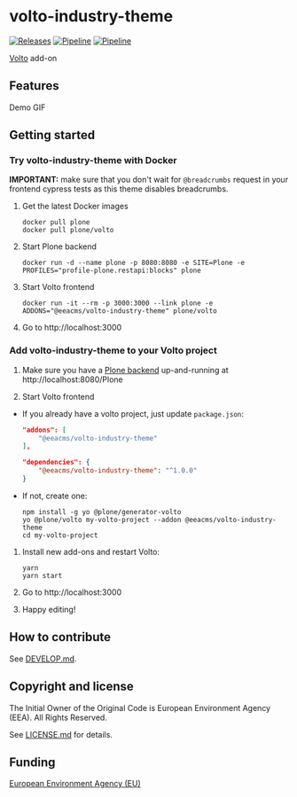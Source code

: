 # volto-industry-theme
[![Releases](https://img.shields.io/github/v/release/eea/volto-industry-theme)](https://github.com/eea/volto-industry-theme/releases)
[![Pipeline](https://ci.eionet.europa.eu/buildStatus/icon?job=volto-addons%2Fvolto-industry-theme%2Fmaster&subject=master)](https://ci.eionet.europa.eu/view/Github/job/volto-addons/job/volto-industry-theme/job/master/display/redirect)
[![Pipeline](https://ci.eionet.europa.eu/buildStatus/icon?job=volto-addons%2Fvolto-industry-theme%2Fdevelop&subject=develop)](https://ci.eionet.europa.eu/view/Github/job/volto-addons/job/volto-industry-theme/job/develop/display/redirect)

[Volto](https://github.com/plone/volto) add-on

## Features

Demo GIF

## Getting started

### Try volto-industry-theme with Docker

**IMPORTANT:** make sure that you don't wait for `@breadcrumbs` request in your frontend cypress tests as this theme disables breadcrumbs.

1. Get the latest Docker images

   ```
   docker pull plone
   docker pull plone/volto
   ```

1. Start Plone backend
   ```
   docker run -d --name plone -p 8080:8080 -e SITE=Plone -e PROFILES="profile-plone.restapi:blocks" plone
   ```

1. Start Volto frontend

   ```
   docker run -it --rm -p 3000:3000 --link plone -e ADDONS="@eeacms/volto-industry-theme" plone/volto
   ```

1. Go to http://localhost:3000

### Add volto-industry-theme to your Volto project

1. Make sure you have a [Plone backend](https://plone.org/download) up-and-running at http://localhost:8080/Plone

1. Start Volto frontend

* If you already have a volto project, just update `package.json`:

   ```JSON
   "addons": [
       "@eeacms/volto-industry-theme"
   ],

   "dependencies": {
       "@eeacms/volto-industry-theme": "^1.0.0"
   }
   ```

* If not, create one:

   ```
   npm install -g yo @plone/generator-volto
   yo @plone/volto my-volto-project --addon @eeacms/volto-industry-theme
   cd my-volto-project
   ```

1. Install new add-ons and restart Volto:

   ```
   yarn
   yarn start
   ```

1. Go to http://localhost:3000

1. Happy editing!

## How to contribute

See [DEVELOP.md](https://github.com/eea/volto-industry-theme/blob/master/DEVELOP.md).

## Copyright and license

The Initial Owner of the Original Code is European Environment Agency (EEA).
All Rights Reserved.

See [LICENSE.md](https://github.com/eea/volto-industry-theme/blob/master/LICENSE.md) for details.

## Funding

[European Environment Agency (EU)](http://eea.europa.eu)
